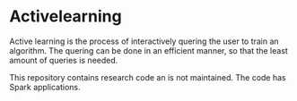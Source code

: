 # Activelearning

Active learning is the process of interactively quering the user to train an algorithm. The quering can be done in an efficient manner, so that the least amount of queries is needed.

This repository contains research code an is not maintained.
The code has Spark applications.
